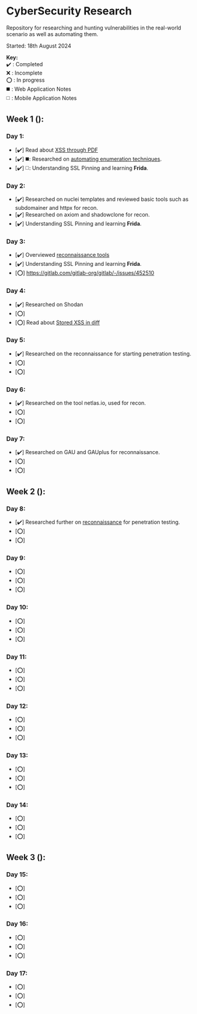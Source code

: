 # CyberSecurity Research
Repository for researching and hunting vulnerabilities in the real-world scenario as well as automating them. 

Started: 18th August 2024

**Key:**  
   ✔️ : Completed  
   ❌ : Incomplete  
   ⭕ : In progress  
   ◼️ : Web Application Notes  
   ◻️ : Mobile Application Notes  
## Week 1 ():
### Day 1:
- [✔️] Read about [XSS through PDF](https://gitlab.com/gitlab-org/gitlab/-/issues/462748)
- [✔️] ◼️: Researched on [automating enumeration techniques](https://labs.detectify.com/ethical-hacking/hakluke-creating-the-perfect-bug-bounty-automation/).
- [✔️] ◻️: Understanding SSL Pinning and learning **Frida**.
### Day 2:
- [✔️] Researched on nuclei templates and reviewed basic tools such as subdomainer and httpx for recon.
- [✔️] Researched on axiom and shadowclone for recon.
- [✔️] Understanding SSL Pinning and learning **Frida**.
### Day 3:
- [✔️] Overviewed [reconnaissance tools](https://infosecwriteups.com/top-recon-tools-for-bug-bounty-hunters-fa655b8caf2e)
- [✔️] Understanding SSL Pinning and learning **Frida**.
- [⭕] https://gitlab.com/gitlab-org/gitlab/-/issues/452510
### Day 4:
- [✔️] Researched on Shodan
- [⭕]
- [⭕] Read about [Stored XSS in diff](https://gitlab.com/gitlab-org/gitlab/-/issues/452510)
### Day 5:
- [✔️] Researched on the reconnaissance for starting penetration testing.
- [⭕]
- [⭕]
### Day 6:
- [✔️] Researched on the tool netlas.io, used for recon.
- [⭕]
- [⭕]
### Day 7:
- [✔️] Researched on GAU and GAUplus for reconnaissance.
- [⭕]
- [⭕]
## Week 2 ():
### Day 8:
- [✔️] Researched further on [reconnaissance](https://medium.com/@aamurtazin/reconnaissance-tools-for-hacking-3b7576113699) for penetration testing.
- [⭕]
- [⭕]
### Day 9:
- [⭕]
- [⭕]
- [⭕]
### Day 10:
- [⭕]
- [⭕]
- [⭕]
### Day 11:
- [⭕]
- [⭕]
- [⭕]
### Day 12:
- [⭕]
- [⭕]
- [⭕]
### Day 13:
- [⭕]
- [⭕]
- [⭕]
### Day 14:
- [⭕]
- [⭕]
- [⭕]
## Week 3 ():
### Day 15:
- [⭕]
- [⭕]
- [⭕]
### Day 16:
- [⭕]
- [⭕]
- [⭕]
### Day 17:
- [⭕]
- [⭕]
- [⭕]
